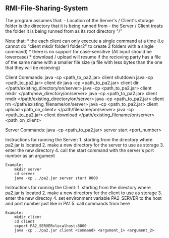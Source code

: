 ## RMI-File-Sharing-System

The program assumes that:
    - Location of the Server's / Client's storage folder is the directory that it is being runned from 
        - the Server / Client treats the folder it is being runned from as its root directory "/"

Note that:
    * the each client can only execute a single command at a time 
        (i.e cannot do "client mkdir folder1 folder2" to create 2 folders with a single command)
    * there is no support for case-sensitive 
        (All input should be lowercase)
    * download / upload will resume if the recieving party has a file of the same name with a smaller file size 
        (a file with less bytes than the one that they will be recieving)

Client Commands:
    java -cp <path_to_pa2.jar> client shutdown 
    java -cp <path_to_pa2.jar> client dir 
    java -cp <path_to_pa2.jar> client dir </path/existing_directory/on/server> 
    java -cp <path_to_pa2.jar> client mkdir </path/new_directory/on/server> 
    java -cp <path_to_pa2.jar> client rmdir </path/existing_directory/on/server>
    java -cp <path_to_pa2.jar> client rm </path/existing_filename/on/server> 
    java -cp <path_to_pa2.jar> client upload <path_on_client> </path/filename/on/server> 
    java -cp <path_to_pa2.jar> client download </path/existing_filename/on/server> <path_on_client>

Server Commands:
    java -cp <path_to_pa2.jar> server start <port_number>

Instructions for running the Server:
    1. starting from the directory where pa2.jar is located
    2. make a new directory for the server to use as storage 
    3. enter the new directory 
    4. call the start command with the server's port number as an argument 

    Example:
        mkdir server     
        cd server 
        java -cp ../pa2.jar server start 8000 

Instructions for running the Client:
    1. starting from the directory where pa2.jar is located
    2. make a new directory for the client to use as storage 
    3. enter the new directoy 
    4. set environment variable PA2_SERVER to the host and port number just like in PA1
    5. call commands from here 

    Example:
        mkdir client
        cd client 
        export PA2_SERVER=localhost:8000
        java -cp ../pa2.jar client <command> <argument_1> <argument_2> 